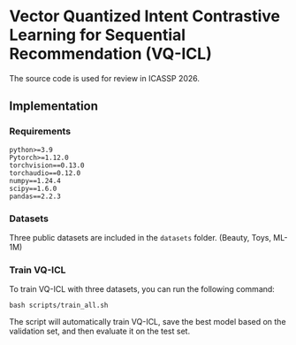 # Vector Quantized Intent Contrastive Learning for Sequential Recommendation (VQ-ICL)

The source code is used for review in ICASSP 2026.


## Implementation
### Requirements
```
python>=3.9
Pytorch>=1.12.0
torchvision==0.13.0
torchaudio==0.12.0
numpy==1.24.4
scipy==1.6.0
pandas==2.2.3
```
### Datasets
Three public datasets are included in the `datasets` folder. (Beauty, Toys, ML-1M)

### Train VQ-ICL
To train VQ-ICL with three datasets, you can run the following command: 
```
bash scripts/train_all.sh
```
The script will automatically train VQ-ICL, save the best model based on the validation set, and then evaluate it on the test set.
